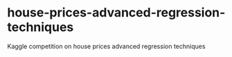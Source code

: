 # house-prices-advanced-regression-techniques
Kaggle competition on house prices advanced regression techniques
